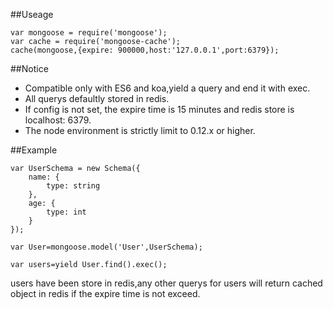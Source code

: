 
##Useage

    var mongoose = require('mongoose');
    var cache = require('mongoose-cache');
    cache(mongoose,{expire: 900000,host:'127.0.0.1',port:6379});

##Notice

- Compatible only with ES6 and koa,yield a query and end it with exec.
- All querys defaultly stored in redis.
- If config is not set, the expire time is 15 minutes and redis store is localhost: 6379.
- The node environment is strictly limit to 0.12.x or higher.

##Example

    var UserSchema = new Schema({
        name: {
            type: string
        },
        age: {
            type: int
        }
    });

    var User=mongoose.model('User',UserSchema);

    var users=yield User.find().exec();

users have been store in redis,any other querys for users will return cached object in redis if the expire time is not exceed.
